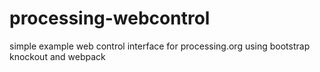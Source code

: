 # processing-webcontrol
simple example web control interface for processing.org using bootstrap knockout and webpack
